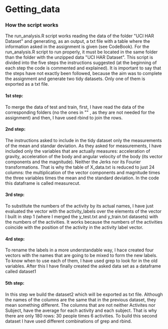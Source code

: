 # Getting_data
### How the script works
The run_analysis.R script works reading the data of the folder "UCI HAR Dataset" and generating, as an output, a txt file with a table where the information asked in the assignment is given (see CodeBook).
For the run_analysis.R script to run properly, it must be located in the same folder than the folder with the unzipped data "UCI HAR Dataset".
This script is divided into the five steps the instructions suggested (at the beginning of each step the code is commented and explained). It is important to say that the steps have not exactly been followed, because the aim was to complete the assignment and generate two tidy datasets. Only one of them is exported as a txt file.
#### 1st step:
To merge the data of test and train, first, I have read the data of the corresponding folders (no the ones in "" , as they are not needed for the assignment) and then, I have used rbind to join the rows.
#### 2nd step:
The instructions asked to include in the tidy dataset only the measurements of the mean and standar deviation. As they asked for measurements, I have included only the variables that are actually measures: acceleration of gravity, acceleration of the body and angular velocity of the body (its vector components and the magnitude). Neither the Jerks nor its Fourier transformations. That is why the table of X_data.txt is reduced to just 24 columns: the multiplication of the vector components and magnitude times the three variables times the mean and the standard deviation. In the code this dataframe is called measurecut.
#### 3rd step:
To substitute the numbers of the activity by its actual names, I have just evaluated the vector with the activity_labels over the elements of the vector I built in step 1 (where I merged the y_test.txt and y_train.txt datasets) with the numbers of the activities. It works because the numbers of the activities coincide with the position of the activity in the activity label vector.
#### 4rd step:
To rename the labels in a more understandable way, I hace created four vectors with the names that are going to be mixed to form the new labels. To know when to use each of them, I have used grep to look for in the old variables. After this I have finally created the asked data set as a dataframe called dataset1
#### 5th step:
In this step we build the dataset2 which will be exported as txt file. Although the names of the columns are the same that in the previous dataset, they mean something different. The columns that are not neither Activites nor Subject, have the average for each activity and each subject. That is why there are only 180 rows: 30 people times 6 activities. To build this second dataset I have used different combinations of grep and rbind.
